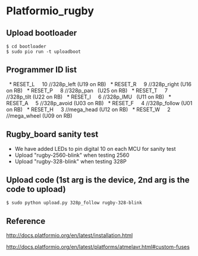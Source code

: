 # Platformio_rugby

## Upload bootloader
    $ cd bootloader
    $ sudo pio run -t uploadboot

## Programmer ID list
   * RESET_L     10 //328p_left  (U19 on RB)
   * RESET_R     9 //328p_right  (U16 on RB)
   * RESET_P     8 //328p_pan    (U25 on RB)
   * RESET_T     7 //328p_tilt   (U22 on RB)
   * RESET_I     6 //328p_IMU    (U11 on RB)
   * RESET_A     5 //328p_avoid  (U03 on RB)
   * RESET_F     4 //328p_follow (U01 on RB) 
   * RESET_H     3 //mega_head   (U12 on RB)
   * RESET_W     2 //mega_wheel  (U09 on RB)

## Rugby_board sanity test 
* We have added LEDs to pin digital 10 on each MCU for sanity test
* Upload "rugby-2560-blink" when testing 2560
* Upload "rugby-328-blink" when testing 328P

## Upload code (1st arg is the device, 2nd arg is the code to upload)
    $ sudo python upload.py 328p_follow rugby-328-blink

## Reference 
  http://docs.platformio.org/en/latest/installation.html
  
  http://docs.platformio.org/en/latest/platforms/atmelavr.html#custom-fuses
